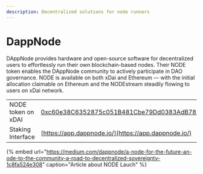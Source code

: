 ```yaml
---
description: Decentralized solutions for node runners
---
```


# DappNode

DAppNode provides hardware and open-source software for decentralized users to effortlessly run their own blockchain-based nodes. Their NODE token enables the DAppNode community to actively participate in DAO governance. NODE is available on both xDai and Ethereum — with the initial allocation claimable on Ethereum and the NODEstream steadily flowing to users on xDai network.

|  |  |
| :--- | :--- |
| NODE token on xDAI  | [0xc60e38C6352875c051B481Cbe79Dd0383AdB7817](https://blockscout.com/xdai/mainnet/tokens/0xc60e38C6352875c051B481Cbe79Dd0383AdB7817/token-transfers) |
| Staking Interface | [https://app.dappnode.io/](https://app.dappnode.io/) |

{% embed url="https://medium.com/dappnode/a-node-for-the-future-an-ode-to-the-community-a-road-to-decentralized-sovereignty-1c8fa524e308" caption="Article about NODE Lauch" %}



